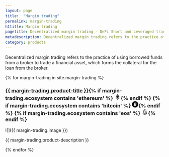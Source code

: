 ```yaml
---
layout: page
title:  "Margin trading"
permalink: margin-trading
h1title: Margin trading
pagetitle: Decentralized margin trading - DeFi Short and Leveraged trading platforms    
metadescription: Decentralized margin trading refers to the practice of using borrowed funds from a broker to trade a financial asset, which forms the collateral for the loan from the broker.
category: products
---
```

Decentralized margin trading refers to the practice of using borrowed funds from a broker to trade a financial asset, which forms the collateral for the loan from the broker.

{% for margin-trading in site.margin-trading %}
### <a href="{{ margin-trading.product-url }}?ref=defiprime.com">{{ margin-trading.product-title }}</a>{% if margin-trading.ecosystem contains 'ethereum' %} ![](images/ether.png "Built on Ethereum or related to Ethereum ecosystem"){% endif %} {% if margin-trading.ecosystem contains 'bitcoin' %} ![](/images/btc.png "Using Bitcoin ecosystem"){% endif %} {% if margin-trading.ecosystem contains 'eos' %} ![](/images/eos.png "Built on EOS or related to EOS ecosystem"){% endif %}

![]({{ margin-trading.image }})

{{ margin-trading.product-description }}

{% endfor %}
